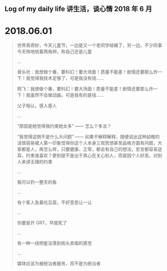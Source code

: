 ## Log of my daily life 讲生活，谈心情 2018 年 6 月


# 2018.06.01

<blockquote>

世界真奇妙，今天儿童节，一边是又一个老同学结婚了，另一边，不少同事今天特地梳着两角辫，称自己还是儿童

...

骨头社：我想做个番，要科幻！要大场面！质量不能差！剧情还要那么炸一下！我觉得我技术足够了，可是我没有钱......

网飞：我想做个番，要科幻！要大场面！质量不能差！剧情还要那么炸一下！我虽然不会做动画，可是我有的是钱......

父子相认，感人感人

...

“原因是她觉得我约束她太多” —— 怎么个多法？

“我觉得这倒不是什么大问题” —— 如果不解释解释，随便说出这种幼稚的话很容易被人第一印象觉得你这个人本身三观思想甚至品格方面有问题，大家都是人，再怎么样，只要健康、正常，都会有自己的想法，忠言都容易逆耳，约束谁喜欢？更别提不是出于真心在关心别人，而是因个人好恶，对别人来讲无理的约束

...

我可以钓一整天的鱼

...

有个客人急着吃豆腐，不好意思让一让

...

你要是开 GRT，早就死了

...

有一种一线明星没落到街头卖唱的感觉

...

媒体应该为被统治者服务，而不是为统治者
</blockquote>